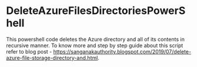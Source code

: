 # DeleteAzureFilesDirectoriesPowerShell
This powershell code deletes the Azure directory and all of its contents in recursive manner.
To know more and step by step guide about this script refer to blog post - https://sanganakauthority.blogspot.com/2019/07/delete-azure-file-storage-directory-and.html.
